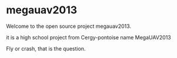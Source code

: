 megauav2013
===========

Welcome to the open source project megauav2013.

it is a high school project from Cergy-pontoise name MegaUAV2013


Fly or crash, that is the question.
